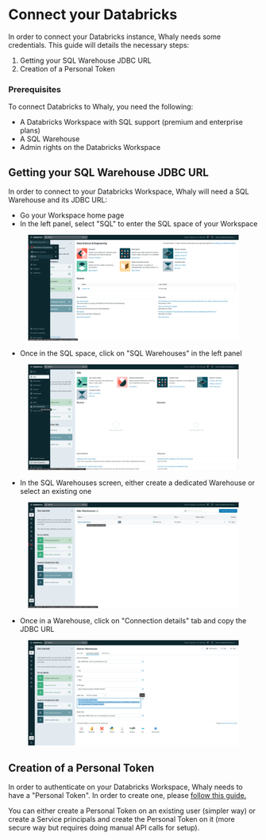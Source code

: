 # Connect your Databricks

In order to connect your Databricks instance, Whaly needs some credentials. This guide will details the necessary steps:

1. Getting your SQL Warehouse JDBC URL
2. Creation of a Personal Token

### Prerequisites <a href="#prerequisites" id="prerequisites"></a>

To connect Databricks to Whaly, you need the following:

* A Databricks Workspace with SQL support (premium and enterprise plans)
* A SQL Warehouse
* Admin rights on the Databricks Workspace

## Getting your SQL Warehouse JDBC URL

In order to connect to your Databricks Workspace, Whaly will need a SQL Warehouse and its JDBC URL:

* Go your Workspace home page
* In the left panel, select "SQL" to enter the SQL space of your Workspace

<figure><img src="../../.gitbook/assets/image (4) (3).png" alt=""><figcaption></figcaption></figure>

* Once in the SQL space, click on "SQL Warehouses" in the left panel

<figure><img src="../../.gitbook/assets/image (15).png" alt=""><figcaption></figcaption></figure>

* In the SQL Warehouses screen, either create a dedicated Warehouse or select an existing one

<figure><img src="../../.gitbook/assets/image (14) (1).png" alt=""><figcaption></figcaption></figure>

* Once in a Warehouse, click on "Connection details" tab and copy the JDBC URL

<figure><img src="../../.gitbook/assets/image (3) (1) (1).png" alt=""><figcaption></figcaption></figure>

## Creation of a Personal Token

In order to authenticate on your Databricks Workspace, Whaly needs to have a "Personal Token". In order to create one, please [follow this guide.](https://docs.databricks.com/dev-tools/auth.html#pat)

You can either create a Personal Token on an existing user (simpler way) or create a Service principals and create the Personal Token on it (more secure way but requires doing manual API calls for setup).
